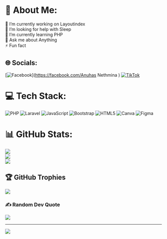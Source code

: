 # 💫 About Me:
🔭 I’m currently working on Layoutindex<br>🤝 I’m looking for help with Sleep<br>🌱 I’m currently learning PHP<br>💬 Ask me about Anything<br>⚡ Fun fact 


## 🌐 Socials:
[![Facebook](https://img.shields.io/badge/Facebook-%231877F2.svg?logo=Facebook&logoColor=white)](https://facebook.com/Anuhas Nethmina ) [![TikTok](https://img.shields.io/badge/TikTok-%23000000.svg?logo=TikTok&logoColor=white)](https://tiktok.com/@slblackpanther) 

# 💻 Tech Stack:
![PHP](https://img.shields.io/badge/php-%23777BB4.svg?style=for-the-badge&logo=php&logoColor=white) ![Laravel](https://img.shields.io/badge/laravel-%23FF2D20.svg?style=for-the-badge&logo=laravel&logoColor=white) ![JavaScript](https://img.shields.io/badge/javascript-%23323330.svg?style=for-the-badge&logo=javascript&logoColor=%23F7DF1E) ![Bootstrap](https://img.shields.io/badge/bootstrap-%238511FA.svg?style=for-the-badge&logo=bootstrap&logoColor=white) ![HTML5](https://img.shields.io/badge/html5-%23E34F26.svg?style=for-the-badge&logo=html5&logoColor=white) ![Canva](https://img.shields.io/badge/Canva-%2300C4CC.svg?style=for-the-badge&logo=Canva&logoColor=white) ![Figma](https://img.shields.io/badge/figma-%23F24E1E.svg?style=for-the-badge&logo=figma&logoColor=white)
# 📊 GitHub Stats:
![](https://github-readme-stats.vercel.app/api?username=AnuhasNethmina&theme=dark&hide_border=true&include_all_commits=true&count_private=true)<br/>
![](https://github-readme-streak-stats.herokuapp.com/?user=AnuhasNethmina&theme=dark&hide_border=true)<br/>
![](https://github-readme-stats.vercel.app/api/top-langs/?username=AnuhasNethmina&theme=dark&hide_border=true&include_all_commits=true&count_private=true&layout=compact)

## 🏆 GitHub Trophies
![](https://github-profile-trophy.vercel.app/?username=AnuhasNethmina&theme=radical&no-frame=true&no-bg=false&margin-w=4)

### ✍️ Random Dev Quote
![](https://quotes-github-readme.vercel.app/api?type=horizontal&theme=radical)

---
[![](https://visitcount.itsvg.in/api?id=AnuhasNethmina&icon=0&color=8)](https://visitcount.itsvg.in)

<!-- Proudly created with GPRM ( https://gprm.itsvg.in ) -->
